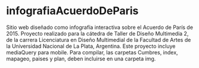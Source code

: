 # infografiaAcuerdoDeParis
Sitio web diseñado como infografía interactiva sobre el Acuerdo de París de 2015. Proyecto realizado para la cátedra de Taller de Diseño Multimedia 2, de la carrera Licenciatura en Diseño Multimedial de la Facultad de Artes de la Universidad Nacional de La Plata, Argentina. Este proyecto incluye mediaQuery para mobile.
Para compilar, las carpetas Cumbres, index, mapageo, paises y plan, deben incluirse en una carpeta img.
